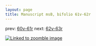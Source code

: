 ```yaml
---
layout: page
title: Manuscript msB, bifolio 61v-62r
---
```


prev: [60v-61r](../60v-61r/) next: [62v-63r](../62v-63r/)



[![Linked to zoomble image](http://www.homermultitext.org/iipsrv?IIIF=/project/homer/pyramidal/deepzoom/hmt/vbbifolio/v1/vb_61v_62r.tif/full/2000,/0/default.jpg)](http://www.homermultitext.org/ict2/?urn=urn:cite2:hmt:vbbifolio.v1:vb_61v_62r)

